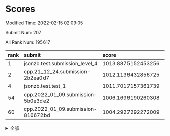 # Scores

Modified Time: 2022-02-15 02:09:05

Submit Num: 207

All Rank Num: 195617

| rank |               submit               |       score        |       sigma        | pk_num |
| :--- | :--------------------------------- | :----------------- | :----------------- | :----- |
| 1    | jsonzb.test.submission_level_4     | 1013.8875152453256 | 0.8291257899091609 | 3787   |
| 2    | cpp.21_12_24.submission-2b2ea0d7   | 1012.1136432856725 | 0.8008213260172111 | 3777   |
| 4    | jsonzb.test.test_1                 | 1011.7017157361739 | 0.7887374186289914 | 3784   |
| 54   | cpp.2022_01_09.submission-5b0e3de2 | 1006.1696190260308 | 0.7114797130064184 | 3782   |
| 60   | cpp.2022_01_09.submission-816672bd | 1004.2927292272009 | 0.7121061744148777 | 3779   |


<details>
<summary>全部</summary>

| rank |                 submit                 |       score        |       sigma        | pk_num |
| :--- | :------------------------------------- | :----------------- | :----------------- | :----- |
| 1    | jsonzb.test.submission_level_4         | 1013.8875152453256 | 0.8291257899091609 | 3787   |
| 2    | cpp.21_12_24.submission-2b2ea0d7       | 1012.1136432856725 | 0.8008213260172111 | 3777   |
| 3    | gobigger.level_3.submission_level_3_38 | 1011.7386578554759 | 0.7889637072892994 | 3780   |
| 4    | jsonzb.test.test_1                     | 1011.7017157361739 | 0.7887374186289914 | 3784   |
| 5    | gobigger.level_3.submission_level_3_14 | 1011.4856746340864 | 0.7904995785725453 | 3780   |
| 6    | gobigger.level_3.submission_level_3_37 | 1011.4674362878307 | 0.7676463360783727 | 3776   |
| 7    | gobigger.level_3.submission_level_3_7  | 1011.076293687778  | 0.7740099162507955 | 3778   |
| 8    | gobigger.level_3.submission_level_3_4  | 1011.0662661834382 | 0.7959776864329737 | 3781   |
| 9    | gobigger.level_3.submission_level_3_42 | 1010.8763822286616 | 0.7802378232919096 | 3785   |
| 10   | gobigger.level_3.submission_level_3_27 | 1010.8695436866404 | 0.773224793016358  | 3784   |
| 11   | gobigger.level_3.submission_level_3_49 | 1010.7742088496874 | 0.7840862774010615 | 3777   |
| 12   | gobigger.level_3.submission_level_3_47 | 1010.7329810984102 | 0.7410500073669428 | 3780   |
| 13   | gobigger.level_3.submission_level_3_22 | 1010.6156687055628 | 0.7696996888803972 | 3777   |
| 14   | gobigger.level_3.submission_level_3_30 | 1010.5511433787972 | 0.7504066989247201 | 3783   |
| 15   | gobigger.level_3.submission_level_3_23 | 1010.5358094746445 | 0.7745614266497717 | 3779   |
| 16   | gobigger.level_3.submission_level_3_40 | 1010.5111199838476 | 0.7782367773544473 | 3787   |
| 17   | gobigger.level_3.submission_level_3_13 | 1010.3965701602622 | 0.7749668075283218 | 3784   |
| 18   | gobigger.level_3.submission_level_3_44 | 1010.3190410159083 | 0.7496032624978746 | 3780   |
| 19   | gobigger.level_3.submission_level_3_2  | 1010.3060945988174 | 0.7502927745006704 | 3782   |
| 20   | gobigger.level_3.submission_level_3_25 | 1010.3058572412014 | 0.7458308227001565 | 3780   |
| 21   | gobigger.level_3.submission_level_3_19 | 1010.2736661876601 | 0.7462932355764323 | 3781   |
| 22   | gobigger.level_3.submission_level_3_26 | 1010.1593922079838 | 0.7683644380892317 | 3779   |
| 23   | gobigger.level_3.submission_level_3_20 | 1010.1261571391647 | 0.7597914445083289 | 3781   |
| 24   | gobigger.level_3.submission_level_3_48 | 1010.1068663575003 | 0.7596928976012892 | 3780   |
| 25   | gobigger.level_3.submission_level_3_18 | 1009.7973496376528 | 0.766496799685866  | 3787   |
| 26   | gobigger.level_3.submission_level_3_34 | 1009.7077293973305 | 0.7592937675790813 | 3777   |
| 27   | gobigger.level_3.submission_level_3_35 | 1009.7049933556925 | 0.7382045199621973 | 3781   |
| 28   | gobigger.level_3.submission_level_3_12 | 1009.7010195679259 | 0.7810099077397962 | 3784   |
| 29   | gobigger.level_3.submission_level_3_24 | 1009.6632355608419 | 0.7684223102088099 | 3775   |
| 30   | gobigger.level_3.submission_level_3_16 | 1009.6630660603198 | 0.7554784581647545 | 3781   |
| 31   | gobigger.level_3.submission_level_3_8  | 1009.586345107839  | 0.7675151259063806 | 3779   |
| 32   | gobigger.level_3.submission_level_3_11 | 1009.5739467850395 | 0.7476482961790137 | 3780   |
| 33   | gobigger.level_3.submission_level_3_41 | 1009.5294136158508 | 0.7576467516193748 | 3784   |
| 34   | gobigger.level_3.submission_level_3_17 | 1009.428684822792  | 0.7623738068829703 | 3777   |
| 35   | gobigger.level_3.submission_level_3_5  | 1009.3684803952852 | 0.7692182362254396 | 3782   |
| 36   | gobigger.level_3.submission_level_3_32 | 1009.3188536295498 | 0.7383741544521598 | 3779   |
| 37   | gobigger.level_3.submission_level_3_46 | 1009.2905950120486 | 0.7552504341965212 | 3772   |
| 38   | gobigger.level_3.submission_level_3_45 | 1009.2873804249692 | 0.745008082187738  | 3781   |
| 39   | gobigger.level_3.submission_level_3_10 | 1009.2715867280937 | 0.7352591431518641 | 3781   |
| 40   | gobigger.level_3.submission_level_3_0  | 1009.2653207840674 | 0.7517816479126208 | 3780   |
| 41   | gobigger.level_3.submission_level_3_36 | 1009.2246388977703 | 0.7542138585060917 | 3780   |
| 42   | gobigger.level_3.submission_level_3_28 | 1009.1628451274088 | 0.7502732857306234 | 3781   |
| 43   | gobigger.level_3.submission_level_3_29 | 1009.0777052391595 | 0.754934393285757  | 3779   |
| 44   | gobigger.level_3.submission_level_3_9  | 1008.9455445718371 | 0.7621620351066807 | 3775   |
| 45   | gobigger.level_3.submission_level_3_21 | 1008.9333293463771 | 0.7434171638744279 | 3780   |
| 46   | gobigger.level_3.submission_level_3_6  | 1008.8719662643919 | 0.756009975772992  | 3783   |
| 47   | gobigger.level_3.submission_level_3_33 | 1008.7993375744584 | 0.7551654929284544 | 3777   |
| 48   | gobigger.level_3.submission_level_3_1  | 1008.6411725223549 | 0.7384684557281227 | 3779   |
| 49   | gobigger.level_3.submission_level_3_39 | 1008.6019843271368 | 0.7373094092139627 | 3780   |
| 50   | gobigger.level_3.submission_level_3_31 | 1008.4196139101407 | 0.7418584731206945 | 3776   |
| 51   | gobigger.level_3.submission_level_3_15 | 1008.3582529780388 | 0.733922105474777  | 3784   |
| 52   | gobigger.level_3.submission_level_3_43 | 1008.2384753252412 | 0.7401605141603744 | 3780   |
| 53   | gobigger.level_3.submission_level_3_3  | 1008.0191230571561 | 0.7373570338732652 | 3780   |
| 54   | cpp.2022_01_09.submission-5b0e3de2     | 1006.1696190260308 | 0.7114797130064184 | 3782   |
| 55   | gobigger.level_1.submission_level_1_23 | 1005.8285245307737 | 0.7300788178425844 | 3781   |
| 56   | gobigger.level_1.submission_level_1_21 | 1005.2208022017944 | 0.7210628349919102 | 3782   |
| 57   | gobigger.level_1.submission_level_1_22 | 1004.7745671647777 | 0.7086409017646116 | 3782   |
| 58   | gobigger.level_1.submission_level_1_41 | 1004.5369819889253 | 0.7153379593244305 | 3782   |
| 59   | gobigger.level_1.submission_level_1_29 | 1004.3701953490822 | 0.7139246904560999 | 3780   |
| 60   | cpp.2022_01_09.submission-816672bd     | 1004.2927292272009 | 0.7121061744148777 | 3779   |
| 61   | gobigger.level_1.submission_level_1_13 | 1004.2395145235768 | 0.716669757937783  | 3780   |
| 62   | gobigger.level_1.submission_level_1_35 | 1004.2218489467418 | 0.7173555141512907 | 3778   |
| 63   | gobigger.level_1.submission_level_1_45 | 1004.0808216564567 | 0.7197294040141413 | 3774   |
| 64   | gobigger.level_1.submission_level_1_25 | 1003.9357957755954 | 0.7173277403189238 | 3782   |
| 65   | gobigger.level_1.submission_level_1_11 | 1003.9139243857741 | 0.7056487175799253 | 3783   |
| 66   | gobigger.level_1.submission_level_1_12 | 1003.8938150591464 | 0.7096032987739973 | 3782   |
| 67   | gobigger.level_1.submission_level_1_6  | 1003.8031513434438 | 0.719536990769567  | 3775   |
| 68   | gobigger.level_1.submission_level_1_14 | 1003.680099042404  | 0.7198233390173024 | 3776   |
| 69   | gobigger.level_1.submission_level_1_5  | 1003.6139689979354 | 0.7130839872477096 | 3779   |
| 70   | gobigger.level_1.submission_level_1_8  | 1003.6137169642951 | 0.7159852275644034 | 3776   |
| 71   | gobigger.level_1.submission_level_1_43 | 1003.5737461297045 | 0.7108248312652315 | 3779   |
| 72   | gobigger.level_1.submission_level_1_10 | 1003.558454341918  | 0.7075072689805113 | 3781   |
| 73   | gobigger.level_1.submission_level_1_28 | 1003.5140188997942 | 0.7197021029918234 | 3786   |
| 74   | gobigger.level_1.submission_level_1_9  | 1003.4675536629655 | 0.7107768004155905 | 3776   |
| 75   | gobigger.level_1.submission_level_1_49 | 1003.4605026240536 | 0.7329957392219361 | 3785   |
| 76   | gobigger.level_1.submission_level_1_44 | 1003.3468136550573 | 0.7109915585585647 | 3776   |
| 77   | gobigger.level_1.submission_level_1_48 | 1003.150973889051  | 0.7130882823759833 | 3777   |
| 78   | gobigger.level_1.submission_level_1_3  | 1003.1125302639946 | 0.7126104934116292 | 3783   |
| 79   | gobigger.level_1.submission_level_1_36 | 1003.0289719125989 | 0.7159174186099709 | 3777   |
| 80   | gobigger.level_1.submission_level_1_19 | 1003.0284932999177 | 0.7133884270302928 | 3775   |
| 81   | gobigger.level_1.submission_level_1_27 | 1003.019319614313  | 0.7136808035200489 | 3781   |
| 82   | gobigger.level_1.submission_level_1_37 | 1003.0149529680833 | 0.7225780184365488 | 3776   |
| 83   | gobigger.level_1.submission_level_1_33 | 1002.8511474652769 | 0.7252797811218993 | 3778   |
| 84   | gobigger.level_1.submission_level_1_46 | 1002.7937337957062 | 0.7141861089487225 | 3779   |
| 85   | gobigger.level_1.submission_level_1_20 | 1002.7644721057078 | 0.7107992738170835 | 3779   |
| 86   | gobigger.level_1.submission_level_1_0  | 1002.7588031667964 | 0.6999077946826257 | 3779   |
| 87   | gobigger.level_1.submission_level_1_1  | 1002.7282938767978 | 0.7052800562921946 | 3777   |
| 88   | gobigger.level_1.submission_level_1_16 | 1002.7257404042554 | 0.7190814485874892 | 3781   |
| 89   | gobigger.level_1.submission_level_1_26 | 1002.7025367447757 | 0.7205616297570181 | 3777   |
| 90   | gobigger.level_1.submission_level_1_34 | 1002.6932036892974 | 0.7110012580296677 | 3780   |
| 91   | gobigger.level_1.submission_level_1_18 | 1002.6755901301059 | 0.7177738966494502 | 3777   |
| 92   | gobigger.level_1.submission_level_1_30 | 1002.6446753286288 | 0.7186587564939877 | 3777   |
| 93   | gobigger.level_1.submission_level_1_15 | 1002.4851926879344 | 0.7121406713705819 | 3782   |
| 94   | gobigger.level_1.submission_level_1_17 | 1002.4288080122245 | 0.7060010244056146 | 3782   |
| 95   | gobigger.level_1.submission_level_1_7  | 1002.3803624074015 | 0.6984106930881436 | 3779   |
| 96   | gobigger.level_1.submission_level_1_39 | 1002.3568333693632 | 0.7222349996867925 | 3782   |
| 97   | gobigger.level_1.submission_level_1_31 | 1002.3483644220449 | 0.6986640143106325 | 3782   |
| 98   | gobigger.level_1.submission_level_1_2  | 1002.3189981749125 | 0.6977105551513944 | 3779   |
| 99   | gobigger.level_1.submission_level_1_38 | 1002.2334902952567 | 0.7074175697634849 | 3780   |
| 100  | gobigger.level_1.submission_level_1_40 | 1002.1126641953117 | 0.7083739669976595 | 3779   |
| 101  | gobigger.level_1.submission_level_1_42 | 1002.0861248784561 | 0.7162578111656168 | 3783   |
| 102  | gobigger.level_1.submission_level_1_24 | 1001.9310540216445 | 0.706477032151239  | 3782   |
| 103  | gobigger.level_1.submission_level_1_47 | 1001.7049516672442 | 0.7058884885507473 | 3778   |
| 104  | gobigger.level_1.submission_level_1_32 | 1001.7047963613336 | 0.7148165610991087 | 3783   |
| 105  | gobigger.level_1.submission_level_1_4  | 1001.1908248648201 | 0.7177204001496654 | 3776   |
| 106  | gobigger.random.submission_random_47   | 997.7315264072417  | 0.7120051835208832 | 3781   |
| 107  | gobigger.random.submission_random_35   | 997.1951403633784  | 0.7199201904307596 | 3780   |
| 108  | gobigger.random.submission_random_29   | 997.1909446113049  | 0.7056834655670867 | 3785   |
| 109  | gobigger.random.submission_random_15   | 997.1049624113417  | 0.7056119646826418 | 3779   |
| 110  | gobigger.random.submission_random_13   | 997.0748400832658  | 0.7080213827770517 | 3782   |
| 111  | gobigger.random.submission_random_37   | 996.9959859503431  | 0.7041447184273    | 3775   |
| 112  | gobigger.random.submission_random_21   | 996.966191951351   | 0.7092257993987842 | 3775   |
| 113  | gobigger.random.submission_random_28   | 996.9472924981226  | 0.70621394797496   | 3777   |
| 114  | gobigger.random.submission_random_18   | 996.8263691211721  | 0.7127670254425713 | 3779   |
| 115  | gobigger.random.submission_random_42   | 996.7820831959742  | 0.7121837442527671 | 3779   |
| 116  | gobigger.random.submission_random_17   | 996.6956804434271  | 0.714543196207659  | 3780   |
| 117  | gobigger.random.submission_random_31   | 996.6142919180826  | 0.703774264072354  | 3783   |
| 118  | gobigger.random.submission_random_7    | 996.5877828190479  | 0.7174046188133714 | 3785   |
| 119  | gobigger.random.submission_random_6    | 996.449059912064   | 0.707319498541921  | 3782   |
| 120  | gobigger.random.submission_random_12   | 996.416426023143   | 0.7135382831618838 | 3781   |
| 121  | gobigger.random.submission_random_2    | 996.3662784579269  | 0.7081803517368261 | 3776   |
| 122  | gobigger.random.submission_random_14   | 996.3218174609902  | 0.7179571995146877 | 3776   |
| 123  | gobigger.random.submission_random_39   | 996.2527967153028  | 0.703945663961463  | 3783   |
| 124  | gobigger.random.submission_random_26   | 996.2044357235295  | 0.7021777714882326 | 3781   |
| 125  | gobigger.random.submission_random_48   | 996.1899896140635  | 0.6994320004885151 | 3779   |
| 126  | gobigger.random.submission_random_1    | 996.1775793635952  | 0.7041615888346319 | 3781   |
| 127  | gobigger.random.submission_random_8    | 996.1453222791347  | 0.7231841358855926 | 3780   |
| 128  | gobigger.random.submission_random_10   | 996.1118653713969  | 0.7070584935689053 | 3782   |
| 129  | gobigger.random.submission_random_32   | 996.0828931345283  | 0.7119505540765022 | 3780   |
| 130  | gobigger.random.submission_random_0    | 995.9855248788576  | 0.7085159130077723 | 3782   |
| 131  | gobigger.random.submission_random_45   | 995.9309080759643  | 0.6971166930271319 | 3786   |
| 132  | gobigger.random.submission_random_38   | 995.9186757518339  | 0.700976571026251  | 3778   |
| 133  | gobigger.random.submission_random_30   | 995.7244866901655  | 0.7144057152111507 | 3783   |
| 134  | gobigger.random.submission_random_11   | 995.6919842801901  | 0.6976045521563359 | 3779   |
| 135  | gobigger.random.submission_random_27   | 995.632248752905   | 0.7155751352237323 | 3780   |
| 136  | gobigger.random.submission_random_34   | 995.6055205348587  | 0.7212144087156017 | 3785   |
| 137  | gobigger.random.submission_random_43   | 995.6036043789977  | 0.7061918639774419 | 3774   |
| 138  | gobigger.random.submission_random_46   | 995.5906776111302  | 0.712660036622701  | 3777   |
| 139  | gobigger.random.submission_random_5    | 995.584326408407   | 0.7106725249155257 | 3781   |
| 140  | gobigger.random.submission_random_33   | 995.5692789689328  | 0.7109746980106776 | 3781   |
| 141  | gobigger.random.submission_random_3    | 995.5649066317632  | 0.7165665566677414 | 3773   |
| 142  | gobigger.random.submission_random_22   | 995.5455657862849  | 0.7168598200078647 | 3775   |
| 143  | gobigger.random.submission_random_9    | 995.5374011877096  | 0.7167611266881877 | 3781   |
| 144  | gobigger.random.submission_random_16   | 995.4771015402919  | 0.713688963308444  | 3783   |
| 145  | gobigger.random.submission_random_19   | 995.476224557126   | 0.7201503289605649 | 3781   |
| 146  | gobigger.random.submission_random_24   | 995.4345800935446  | 0.720994138173819  | 3777   |
| 147  | gobigger.random.submission_random_44   | 995.4269203257717  | 0.7250747604829304 | 3776   |
| 148  | gobigger.random.submission_random_20   | 995.4257429468304  | 0.7219080544675152 | 3780   |
| 149  | gobigger.random.submission_random_41   | 995.3729989232856  | 0.7063658710486721 | 3781   |
| 150  | gobigger.random.submission_random_40   | 995.2820983227609  | 0.7107018698201113 | 3783   |
| 151  | gobigger.random.submission_random_4    | 995.2317538180871  | 0.6999607855223577 | 3776   |
| 152  | gobigger.random.submission_random_23   | 995.1925840464035  | 0.7095431671781995 | 3782   |
| 153  | gobigger.random.submission_random_49   | 995.1444733283553  | 0.7039758060701112 | 3785   |
| 154  | gobigger.random.submission_random_36   | 995.1441084443466  | 0.7076045497460639 | 3781   |
| 155  | gobigger.random.submission_random_25   | 994.9211029318992  | 0.7108970480845195 | 3783   |
| 156  | gobigger.level_2.submission_level_2_6  | 994.280583187987   | 0.7160347169064218 | 3781   |
| 157  | gobigger.level_2.submission_level_2_48 | 993.9985987444726  | 0.7358245063286033 | 3781   |
| 158  | gobigger.level_2.submission_level_2_34 | 993.9850230240768  | 0.7436866112532923 | 3780   |
| 159  | gobigger.level_2.submission_level_2_46 | 993.779436438819   | 0.7178026142723786 | 3780   |
| 160  | gobigger.level_2.submission_level_2_2  | 993.5872556171432  | 0.7395677032770928 | 3780   |
| 161  | gobigger.level_2.submission_level_2_38 | 993.3673332319132  | 0.7353000974515417 | 3781   |
| 162  | gobigger.level_2.submission_level_2_14 | 993.2701829852851  | 0.7170020890015602 | 3781   |
| 163  | gobigger.level_2.submission_level_2_36 | 993.2587663244784  | 0.7457700405286349 | 3781   |
| 164  | gobigger.level_2.submission_level_2_39 | 993.1922693137492  | 0.7260090330133789 | 3782   |
| 165  | gobigger.level_2.submission_level_2_5  | 993.1895150810584  | 0.74237357776159   | 3778   |
| 166  | gobigger.level_2.submission_level_2_33 | 993.1654108896777  | 0.7486859901321015 | 3777   |
| 167  | gobigger.level_2.submission_level_2_1  | 993.0589681206075  | 0.7363079120093327 | 3780   |
| 168  | gobigger.level_2.submission_level_2_47 | 992.9831334596602  | 0.7304786908971151 | 3782   |
| 169  | gobigger.level_2.submission_level_2_37 | 992.9822458367006  | 0.7369809649962802 | 3781   |
| 170  | gobigger.level_2.submission_level_2_21 | 992.9341901707801  | 0.73363459661909   | 3775   |
| 171  | gobigger.level_2.submission_level_2_42 | 992.8885791029403  | 0.7671568862227615 | 3782   |
| 172  | gobigger.level_2.submission_level_2_23 | 992.8553021142583  | 0.7351457051124034 | 3781   |
| 173  | gobigger.level_2.submission_level_2_19 | 992.7140701157447  | 0.7263353902035988 | 3778   |
| 174  | gobigger.level_2.submission_level_2_8  | 992.667406833871   | 0.735330522401124  | 3779   |
| 175  | gobigger.level_2.submission_level_2_24 | 992.6568485676017  | 0.773906544643511  | 3779   |
| 176  | gobigger.level_2.submission_level_2_26 | 992.6258056744567  | 0.7404908536325688 | 3777   |
| 177  | gobigger.level_2.submission_level_2_29 | 992.499119985817   | 0.7609921833171137 | 3778   |
| 178  | gobigger.level_2.submission_level_2_35 | 992.4764798380255  | 0.7523225099570088 | 3779   |
| 179  | gobigger.level_2.submission_level_2_16 | 992.4436192566394  | 0.7411607931844162 | 3780   |
| 180  | gobigger.level_2.submission_level_2_13 | 992.3946653593972  | 0.7628451904796195 | 3786   |
| 181  | gobigger.level_2.submission_level_2_4  | 992.2102131750978  | 0.7486464915598967 | 3777   |
| 182  | gobigger.level_2.submission_level_2_27 | 992.1940101614672  | 0.7448866449507466 | 3777   |
| 183  | gobigger.level_2.submission_level_2_7  | 992.1886805396557  | 0.7283575617923014 | 3781   |
| 184  | gobigger.level_2.submission_level_2_43 | 992.0478250962733  | 0.7264947587190677 | 3785   |
| 185  | gobigger.level_2.submission_level_2_15 | 992.0075696617056  | 0.7607731245463126 | 3778   |
| 186  | gobigger.level_2.submission_level_2_9  | 991.9772226004023  | 0.741548298411409  | 3779   |
| 187  | gobigger.level_2.submission_level_2_30 | 991.9602627981379  | 0.7497405672739907 | 3781   |
| 188  | gobigger.level_2.submission_level_2_11 | 991.9031721638542  | 0.7218988249602933 | 3781   |
| 189  | gobigger.level_2.submission_level_2_3  | 991.8155573364158  | 0.7509516322052324 | 3778   |
| 190  | gobigger.level_2.submission_level_2_10 | 991.7131981176843  | 0.7491491523866431 | 3780   |
| 191  | gobigger.level_2.submission_level_2_44 | 991.6972604253973  | 0.7453199469440768 | 3780   |
| 192  | gobigger.level_2.submission_level_2_18 | 991.6217370072684  | 0.7425419196305532 | 3780   |
| 193  | gobigger.level_2.submission_level_2_49 | 991.4313059681066  | 0.7455652510362241 | 3780   |
| 194  | gobigger.level_2.submission_level_2_20 | 991.3524734361353  | 0.7637627440179703 | 3777   |
| 195  | gobigger.level_2.submission_level_2_31 | 991.3186119097597  | 0.7676465439446596 | 3784   |
| 196  | gobigger.level_2.submission_level_2_28 | 991.2283813549219  | 0.7873658966999106 | 3782   |
| 197  | gobigger.level_2.submission_level_2_0  | 991.1813800127006  | 0.7659346399402739 | 3785   |
| 198  | gobigger.level_2.submission_level_2_40 | 990.9465166714718  | 0.7664755572511034 | 3779   |
| 199  | gobigger.level_2.submission_level_2_22 | 990.9047824492758  | 0.7524194887043852 | 3782   |
| 200  | gobigger.level_2.submission_level_2_32 | 990.8498242433408  | 0.7518582485720994 | 3777   |
| 201  | gobigger.level_2.submission_level_2_17 | 990.8417822691205  | 0.759893358342789  | 3785   |
| 202  | gobigger.level_2.submission_level_2_12 | 990.7196834732927  | 0.7617992548584254 | 3781   |
| 203  | gobigger.level_2.submission_level_2_45 | 990.5980192981605  | 0.777734246745997  | 3782   |
| 204  | gobigger.level_2.submission_level_2_25 | 990.5709546458127  | 0.7688385920017522 | 3782   |
| 205  | gobigger.level_2.submission_level_2_41 | 989.8439240766596  | 0.7601152739015992 | 3787   |
| 206  | gobigger.none.submission_none_0        | 977.245015220544   | 1.4287677376785488 | 3779   |
| 207  | gobigger.none.submission_none_1        | 976.132767222372   | 1.3729166921323237 | 3777   |

</details>